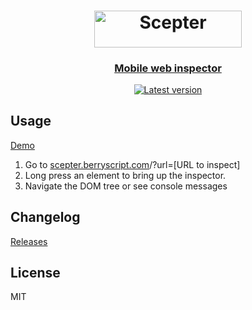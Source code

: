 <h1 align="center"><a href="https://scepter.berryscript.com">
<img src="https://scepter.berryscript.com/pic/scepter-logo.svg" width="236.94" height="58.44" alt="Scepter"></a></h1>
<p align="center">
  <h3 align="center">  
    <a href="https://scepter.berryscript.com">Mobile web inspector</a>
  </h3>
</p>

<p align="center">
  <a target='_blank' href='https://github.com/benhatsor/scepter/releases'/><img src='https://img.shields.io/github/v/release/benhatsor/scepter' alt='Latest version'/></a>
</p>

## Usage

[Demo](https://scepter.berryscript.com/?url=https://time.com)

1. Go to [scepter.berryscript.com](https://scepter.berryscript.com)/?url=\[URL to inspect\]
2. Long press an element to bring up the inspector.
3. Navigate the DOM tree or see console messages

## Changelog

[Releases](https://github.com/benhatsor/scepter/releases)

## License

MIT
